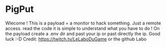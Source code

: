 # PigPut

Wlecome ! This is a payload + a monitor to hack something. Just a remote access.
read the code it is simple to understand what you have to do !
On the payload create a .env dir and past your ip or past directly the ip.
Good luck :-D
Credit: https://twitch.tv/LeLaboDuGame or the github
Labo
